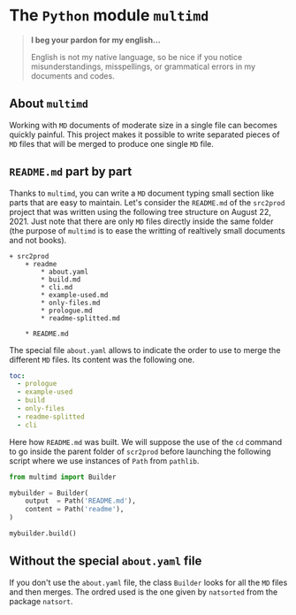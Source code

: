 The `Python` module `multimd`
=============================


> **I beg your pardon for my english...**
>
> English is not my native language, so be nice if you notice misunderstandings, misspellings, or grammatical errors in my documents and codes.


About `multimd`
---------------

Working with `MD` documents of moderate size in a single file can becomes quickly painful. This project makes it possible to write separated pieces of `MD` files that will be merged to produce one single  `MD` file.


`README.md` part by part
------------------------

Thanks to `multimd`, you can write a `MD` document typing small section like parts that are easy to maintain. Let's consider the `README.md` of the `src2prod` project that was written using the following tree structure on August 22, 2021. Just note that there are only `MD` files directly inside the same folder (the purpose of `multimd` is to ease the writting of realtively small documents and not books).

~~~
+ src2prod
    + readme
        * about.yaml
        * build.md
        * cli.md
        * example-used.md
        * only-files.md
        * prologue.md
        * readme-splitted.md

    * README.md
~~~

The special file `about.yaml` allows to indicate the order to use to merge the different `MD` files. Its content was the following one.

~~~yaml
toc:
  - prologue
  - example-used
  - build
  - only-files
  - readme-splitted
  - cli
~~~

Here how `README.md` was built. We will suppose the use of the `cd` command to go inside the parent folder of `scr2prod` before launching the following script where we use instances of `Path` from `pathlib`.

~~~python
from multimd import Builder

mybuilder = Builder(
    output  = Path('README.md'),
    content = Path('readme'),
)

mybuilder.build()
~~~


Without the special `about.yaml` file
-------------------------------------

If you don't use the `about.yaml` file, the class `Builder` looks for all the `MD` files and then merges. The ordred used is the one given by `natsorted` from the package `natsort`.
